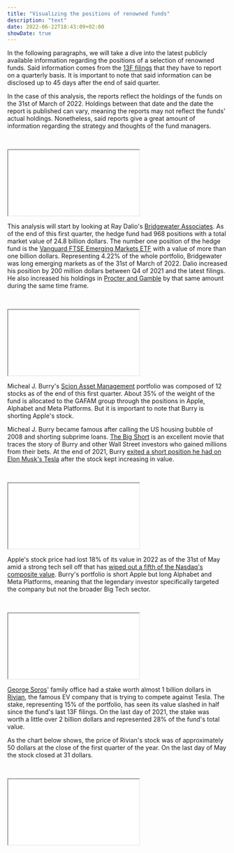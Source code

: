 ```yaml
---
title: "Visualizing the positions of renowned funds"
description: "text"
date: 2022-06-22T18:43:09+02:00
showDate: true
---
```

In the following paragraphs, we will take a dive into the latest publicly available information regarding the positions of a selection of renowned funds. Said information comes from the [13F filings](https://www.investor.gov/introduction-investing/investing-basics/glossary/form-13f-reports-filed-institutional-investment "What is this?") that they have to report on a quarterly basis. It is important to note that said information can be disclosed up to 45 days after the end of said quarter.

In the case of this analysis, the reports reflect the holdings of the funds on the 31st of March of 2022. Holdings between that date and the date the report is published can vary, meaning the reports may not reflect the funds' actual holdings. Nonetheless, said reports give a great amount of information regarding the strategy and thoughts of the fund managers.

<p>&nbsp;</p>

<script type="text/javascript">
  function iframeLoaded1() {
      var iFrameID = document.getElementById('custom_resize1');
      if(iFrameID) {
            iFrameID.height = "";
            iFrameID.height = iFrameID.contentWindow.document.body.scrollHeight + "px";
            window.frames[0].document.body.style.backgroundColor=window.getComputedStyle( document.body ,null).getPropertyValue('background-color')
      }   
  }
</script>

<p/>
<iframe src="/bwa1Q22.html" scrolling=no id="custom_resize1" onload="iframeLoaded1()" allowTransparency="true" class="iframe-center"></iframe>

This analysis will start by looking at Ray Dalio's [Bridgewater Associates](https://www.bridgewater.com/ "What is this?"). As of the end of this first quarter, the hedge fund had 968 positions with a total market value of 24.8 billion dollars. The number one position of the hedge fund is the [Vanguard FTSE Emerging Markets ETF](https://institutional.vanguard.com/investments/product-details/fund/0964 "What is this?") with a value of more than one billion dollars. Representing 4.22% of the whole portfolio, Bridgewater was long emerging markets as of the 31st of March of 2022. Dalio increased his position by 200 million dollars between Q4 of 2021 and the latest filings. He also increased his holdings in [Procter and Gamble](https://us.pg.com/ "What is this?") by that same amount during the same time frame. 

<p>&nbsp;</p>

<script type="text/javascript">
  function iframeLoaded2() {
      var iFrameID = document.getElementById('custom_resize2');
      if(iFrameID) {
            iFrameID.height = "";
            iFrameID.height = iFrameID.contentWindow.document.body.scrollHeight + "px";
            window.frames[0].document.body.style.backgroundColor=window.getComputedStyle( document.body ,null).getPropertyValue('background-color')
      }   
  }
</script>
<p>
<iframe src="/sam1Q22.html" scrolling=no id="custom_resize2" onload="iframeLoaded2()" allowTransparency="true" class="iframe-center"></iframe>

Micheal J. Burry's [Scion Asset Management](https://www.scionasset.com/ "What is this?") portfolio was composed of 12 stocks as of the end of this first quarter. About 35% of the weight of the fund is allocated to the GAFAM group through the positions in Apple, Alphabet and Meta Platforms. But it is important to note that Burry is shorting Apple's stock. 

Micheal J. Burry became famous after calling the US housing bubble of 2008 and shorting subprime loans. [The Big Short](https://www.imdb.com/title/tt1596363/ "What is this?") is an excellent movie that traces the story of Burry and other Wall Street investors who gained millions from their bets. At the end of 2021, Burry [exited a short position he had on Elon Musk's Tesla](https://www.reuters.com/business/finance/big-short-burry-exits-bearish-bets-tesla-google-2021-11-16/ "Check out the news") after the stock kept increasing in value.

<p>&nbsp;</p>

<script type="text/javascript">
  function iframeLoaded3() {
      var iFrameID = document.getElementById('custom_resize3');
      if(iFrameID) {
            iFrameID.height = "";
            iFrameID.height = iFrameID.contentWindow.document.body.scrollHeight + "px";
            window.frames[0].document.body.style.backgroundColor=window.getComputedStyle( document.body ,null).getPropertyValue('background-color')
      }   
  }
</script>
<p>
<iframe src="/AAPL_2022-01-01_2022-05-31.html" scrolling=no id="custom_resize3" onload="iframeLoaded3()" allowTransparency="true" class="iframe-center"></iframe>

Apple's stock price had lost 18% of its value in 2022 as of the 31st of May amid a strong tech sell off that has [wiped out a fifth of the Nasdaq's composite value](https://www.cnbc.com/2022/05/05/tech-selloff-puts-nasdaq-on-pace-for-worst-day-since-june-2020.html "What is this?"). Burry's portfolio is short Apple but long Alphabet and Meta Platforms, meaning that the legendary investor specifically targeted the company but not the broader Big Tech sector. 


<p>&nbsp;</p>

<script type="text/javascript">
  function iframeLoaded4() {
      var iFrameID = document.getElementById('custom_resize4');
      if(iFrameID) {
            iFrameID.height = "";
            iFrameID.height = iFrameID.contentWindow.document.body.scrollHeight + "px";
            window.frames[0].document.body.style.backgroundColor=window.getComputedStyle( document.body ,null).getPropertyValue('background-color')
      }   
  }
</script>
<p>
<iframe src="/sfm1Q22.html" scrolling=no id="custom_resize4" onload="iframeLoaded4()" allowTransparency="true" class="iframe-center"></iframe>

[George Soros](https://www.opensocietyfoundations.org/george-soros "Who is this?")' family office had a stake worth almost 1 billion dollars in [Rivian](https://rivian.com/ "What is this?"), the famous EV company that is trying to compete against Tesla. The stake, representing 15% of the portfolio, has seen its value slashed in half since the fund's last 13F filings. On the last day of 2021, the stake was worth a little over 2 billion dollars and represented 28% of the fund's total value. 


As the chart below shows, the price of Rivian's stock was of approximately 50 dollars at the close of the first quarter of the year. On the last day of May the stock closed at 31 dollars. 


<p>&nbsp;</p>

<script type="text/javascript">
  function iframeLoaded5() {
      var iFrameID = document.getElementById('custom_resize5');
      if(iFrameID) {
            iFrameID.height = "";
            iFrameID.height = iFrameID.contentWindow.document.body.scrollHeight + "px";
            window.frames[0].document.body.style.backgroundColor=window.getComputedStyle( document.body ,null).getPropertyValue('background-color')
      }   
  }
</script>
<p>
<iframe src="/RIVN_2022-01-01_2022-05-31.html" scrolling=no id="custom_resize5" onload="iframeLoaded5()" allowTransparency="true" class="iframe-center"></iframe>
